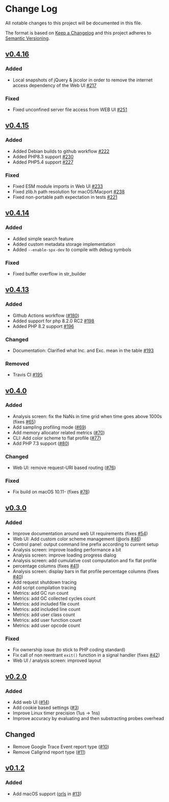 # Change Log
All notable changes to this project will be documented in this file.

The format is based on [Keep a Changelog](http://keepachangelog.com/)
and this project adheres to [Semantic Versioning](http://semver.org/).

## [v0.4.16](https://github.com/NoiseByNorthwest/php-spx/compare/0.4.15...0.4.16)

### Added
- Local snapshots of jQuery & jscolor in order to remove the internet access dependency of the Web UI [#217](https://github.com/NoiseByNorthwest/php-spx/issues/217)

### Fixed
- Fixed unconfined server file access from WEB UI [#251](https://github.com/NoiseByNorthwest/php-spx/issues/251)

## [v0.4.15](https://github.com/NoiseByNorthwest/php-spx/compare/0.4.14...0.4.15)

### Added
- Added Debian builds to github workflow [#222](https://github.com/NoiseByNorthwest/php-spx/pull/222)
- Added PHP8.3 support [#230](https://github.com/NoiseByNorthwest/php-spx/pull/230)
- Added PHP5.4 support [#227](https://github.com/NoiseByNorthwest/php-spx/pull/227)

### Fixed
- Fixed ESM module imports in Web UI [#233](https://github.com/NoiseByNorthwest/php-spx/issues/233)
- Fixed zlib.h path resolution for macOS/Macport [#238](https://github.com/NoiseByNorthwest/php-spx/issues/238)
- Fixed non-portable path expectation in tests [#221](https://github.com/NoiseByNorthwest/php-spx/pull/221)


## [v0.4.14](https://github.com/NoiseByNorthwest/php-spx/compare/0.4.13...0.4.14)

### Added
- Added simple search feature
- Added custom metadata storage implementation
- Added `--enable-spx-dev` to compile with debug symbols

### Fixed
- Fixed buffer overflow in str_builder


## [v0.4.13](https://github.com/NoiseByNorthwest/php-spx/compare/0.4.12...0.4.13)

### Added
- Github Actions workflow ([#180](https://github.com/NoiseByNorthwest/php-spx/issues/180))
- Added support for php 8.2.0 RC2 [#198](https://github.com/NoiseByNorthwest/php-spx/issues/198)
- Added PHP 8.2 support [#196](https://github.com/NoiseByNorthwest/php-spx/issues/196)

### Changed
- Documentation: Clarified what Inc. and Exc. mean in the table [#193](https://github.com/NoiseByNorthwest/php-spx/issues/193)

### Removed
- Travis CI [#195](https://github.com/NoiseByNorthwest/php-spx/issues/195)


## [v0.4.0](https://github.com/NoiseByNorthwest/php-spx/compare/0.3.0...0.4.0)

### Added
- Analysis screen: fix the NaNs in time grid when time goes above 1000s (fixes [#65](https://github.com/NoiseByNorthwest/php-spx/issues/65))
- Add sampling profiling mode ([#69](https://github.com/NoiseByNorthwest/php-spx/pull/69))
- Add memory allocator related metrics ([#70](https://github.com/NoiseByNorthwest/php-spx/pull/70))
- CLI: Add color scheme to flat profile ([#77](https://github.com/NoiseByNorthwest/php-spx/pull/77))
- Add PHP 7.3 support ([#80](https://github.com/NoiseByNorthwest/php-spx/pull/80))

### Changed
- Web UI: remove request-URI based routing ([#76](https://github.com/NoiseByNorthwest/php-spx/pull/76))

### Fixed
- Fix build on macOS 10.11- (fixes [#78](https://github.com/NoiseByNorthwest/php-spx/pull/78))


## [v0.3.0](https://github.com/NoiseByNorthwest/php-spx/compare/0.2.0...0.3.0)

### Added
- Improve documentation around web UI requirements (fixes [#54](https://github.com/NoiseByNorthwest/php-spx/issues/54))
- Web UI: Add custom color scheme management (@orls [#46](https://github.com/NoiseByNorthwest/php-spx/pull/46))
- Control panel: output command line prefix according to current setup
- Analysis screen: improve loading performance a bit
- Analysis screen: improve loading progress dialog
- Analysis screen: add cumulative cost computation and fix flat profile
- percentage columns (fixes [#41](https://github.com/NoiseByNorthwest/php-spx/issues/41))
- Analysis screen: display bars in flat profile percentage columns (fixes [#40](https://github.com/NoiseByNorthwest/php-spx/issues/40))
- Add request shutdown tracing
- Add script compilation tracing
- Metrics: add GC run count
- Metrics: add GC collected cycles count
- Metrics: add included file count
- Metrics: add included line count
- Metrics: add user class count
- Metrics: add user function count
- Metrics: add user opcode count

### Fixed
- Fix ownership issue (to stick to PHP coding standard)
- Fix call of non reentrant `exit()` function in a signal handler (fixes [#42](https://github.com/NoiseByNorthwest/php-spx/issues/42))
- Web UI / analysis screen: improved layout


## [v0.2.0](https://github.com/NoiseByNorthwest/php-spx/compare/0.1.2...0.2.0)

### Added
- Add web UI ([#14](https://github.com/NoiseByNorthwest/php-spx/pull/14))
- Add cookie based settings ([#3](https://github.com/NoiseByNorthwest/php-spx/issues/3))
- Improve Linux timer precision (1us -> 1ns)
- Improve accuracy by evaluating and then substracting probes overhead

## Changed
- Remove Google Trace Event report type ([#10](https://github.com/NoiseByNorthwest/php-spx/issues/10))
- Remove Callgrind report type ([#11](https://github.com/NoiseByNorthwest/php-spx/issues/11))


## [v0.1.2](https://github.com/NoiseByNorthwest/php-spx/compare/0.1.2...0.1.2)

### Added
- Add macOS support ([orls](https://github.com/orls) in [#13](https://github.com/NoiseByNorthwest/php-spx/pull/13))
